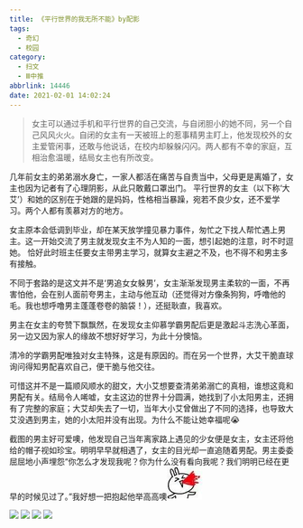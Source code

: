 ```yaml
---
title: 《平行世界的我无所不能》by配影
tags:
  - 奇幻
  - 校园
category:
  - 扫文
  - Ⅲ中推
abbrlink: 14446
date: 2021-02-01 14:02:24
---
```

<meta name="referrer" content="no-referrer" />

> 女主可以通过手机和平行世界的自己交流，与自闭胆小的她不同，另一个自己风风火火。自闭的女主有一天被班上的惹事精男主盯上，他发现校外的女主爱管闲事，还敢与他说话，在校内却躲躲闪闪。两人都有不幸的家庭，互相治愈温暖，结局女主也有所改变。

<!-- more -->

几年前女主的弟弟溺水身亡，一家人都活在痛苦与自责当中，父母更是离婚了，女主也因为记者有了心理阴影，从此只敢戴口罩出门。
平行世界的女主（以下称‘大艾’）和她的区别在于她跟的是妈妈，性格相当暴躁，宛若不良少女，还不爱学习。两个人都有羡慕对方的地方。

女主原本会低调到毕业，却在某天放学撞见暴力事件，匆忙之下找人帮忙遇上男主。这一开始交流了男主就发现女主不为人知的一面，想引起她的注意，时不时逗她。
恰好此时班主任要女主带男主学习，就算女主避之不及，也不得不和男主多有接触。

不同于套路的是这文并不是‘男追女女躲男’，女主渐渐发现男主柔软的一面，不再害怕他，会在别人面前夸男主，主动与他互动（还觉得对方像条狗狗，呼噜他的毛。我也想呼噜男主蓬蓬卷卷的脑袋！），还挺耿直，我喜欢。

男主在女主的夸赞下飘飘然，在发现女主仰慕学霸男配后更是激起斗志洗心革面，另一边又因为家人的缘故不想好好学习，为此十分懊恼。

清冷的学霸男配唯独对女主特殊，这是有原因的。而在另一个世界，大艾干脆直球询问得知男配喜欢自己，便干脆与他交往。

可惜这并不是一篇顺风顺水的甜文，大小艾想要查清弟弟溺亡的真相，谁想这竟和男配有关。结局令人唏嘘，女主这边的世界十分圆满，她找到了小太阳男主，还拥有了完整的家庭；大艾却失去了一切，当年大小艾曾做出了不同的选择，也导致大艾没遇到男主，她的小太阳并没有出现。为什么不能让她幸福呢😭

截图的男主好可爱噢，他发现自己当年离家路上遇见的少女便是女主，女主还将他给的帽子视如珍宝。明明早早就相遇了，女主的目光却一直追随着男配。男主委委屈屈地小声埋怨“你怎么才发现我呢？你为什么没有看向我呢？我们明明已经在更早的时候见过了。”我好想一把抱起他举高高噢<img src="/bq/IMG_5542.JPG" id="bq">

![](https://wx4.sinaimg.cn/mw690/0069kFhhgy1gn86frdbwcj30n01dsnpe.jpg)
![](https://wx2.sinaimg.cn/mw690/0069kFhhgy1gn86ft32kaj30n01dsqv6.jpg)
![](https://wx4.sinaimg.cn/mw690/0069kFhhgy1gn86fvfd4cj30n01dsqv6.jpg)
![](https://wx3.sinaimg.cn/mw690/0069kFhhgy1gn86fx2oiej30n01dsnpe.jpg)